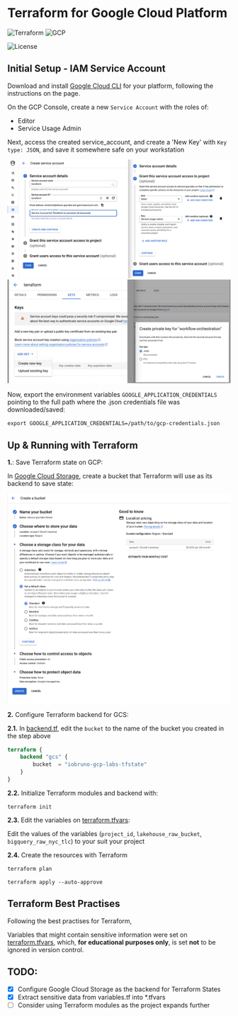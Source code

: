 # Terraform for Google Cloud Platform

![Terraform](https://img.shields.io/badge/Terraform-1.7-black?style=flat&logo=terraform&logoColor=white&labelColor=573EDA)
![GCP](https://img.shields.io/badge/Google_Cloud-3772FF?style=flat&logo=googlecloud&logoColor=white&labelColor=3772FF)

![License](https://img.shields.io/badge/license-CC--BY--SA--4.0-31393F?style=flat&logo=creativecommons&logoColor=black&labelColor=white)


## Initial Setup - IAM Service Account

Download and install [Google Cloud CLI](https://cloud.google.com/sdk/docs/install-sdk) for your platform, following the instructions on the page.

On the GCP Console, create a new `Service Account` with the roles of:
- Editor
- Service Usage Admin

Next, access the created service_account, and create a 'New Key' with `Key type: JSON`, and save it somewhere safe on your workstation

![terraform-service-account](../../assets/terraform-service-account-pt1.png)
![terraform-service-account](../../assets/terraform-service-account-pt2.png)


Now, export the environment variables `GOOGLE_APPLICATION_CREDENTIALS` pointing to the full path where the .json credentials file was downloaded/saved:

```shell
export GOOGLE_APPLICATION_CREDENTIALS=/path/to/gcp-credentials.json
```


## Up & Running with Terraform

**1.**: Save Terraform state on GCP:

In [Google Cloud Storage](https://console.cloud.google.com/storage/browser?hl=en&project=iobruno-gcp-labs), create a bucket that Terraform will use as its backend to save state:

![terraform-state-bucket](../../assets/terraform-tfstate-bucket.png)


**2.** Configure Terraform backend for GCS:

**2.1.** In [backend.tf](backend.tf), edit the `bucket` to the name of the bucket you created in the step above

```terraform
terraform {
    backend "gcs" {
        bucket  = "iobruno-gcp-labs-tfstate"
    }
}
```

**2.2.** Initialize Terraform modules and backend with:
```shell
terraform init
```

**2.3.** Edit the variables on [terraform.tfvars](terraform.tfvars):  

Edit the values of the variables (`project_id`, `lakehouse_raw_bucket`, `bigquery_raw_nyc_tlc`) to your suit your project


**2.4.** Create the resources with Terraform
```shell
terraform plan
```
```shell
terraform apply --auto-approve
```


## Terraform Best Practises

Following the best practises for Terraform,

Variables that might contain sensitive information were set on [terraform.tfvars](terraform.tfvars), which, **for educational purposes only**, is set **not** to be ignored in version control.


## TODO:
- [x] Configure Google Cloud Storage as the backend for Terraform States
- [x] Extract sensitive data from variables.tf into *.tfvars
- [ ] Consider using Terraform modules as the project expands further
